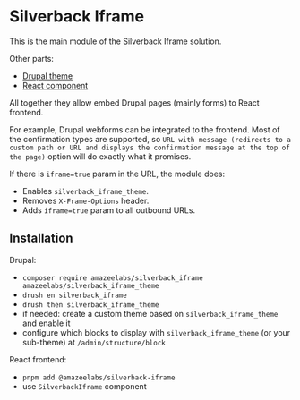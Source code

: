 # Silverback Iframe

This is the main module of the Silverback Iframe solution.

Other parts:

- [Drupal theme](../silverback_iframe_theme)
- [React component](../../../npm/@amazeelabs/silverback-iframe)

All together they allow embed Drupal pages (mainly forms) to React frontend.

For example, Drupal webforms can be integrated to the frontend. Most of the confirmation types are supported, so `URL with message (redirects to a custom path or URL and displays the confirmation message at the top of the page)` option will do exactly what it promises.

If there is `iframe=true` param in the URL, the module does:

- Enables `silverback_iframe_theme`.
- Removes `X-Frame-Options` header.
- Adds `iframe=true` param to all outbound URLs.

## Installation

Drupal:

- `composer require amazeelabs/silverback_iframe amazeelabs/silverback_iframe_theme`
- `drush en silverback_iframe`
- `drush then silverback_iframe_theme`
- if needed: create a custom theme based on `silverback_iframe_theme` and enable it
- configure which blocks to display with `silverback_iframe_theme` (or your sub-theme) at `/admin/structure/block`

React frontend:

- `pnpm add @amazeelabs/silverback-iframe`
- use `SilverbackIframe` component
